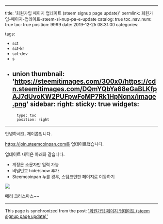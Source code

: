 
---
title: '회원가입 페이지 업데이트 (steem signup page update)'
permlink: 회원가입-페이지-업데이트-steem-si-nup-pa-e-update
catalog: true
toc_nav_num: true
toc: true
position: 9999
date: 2019-12-25 08:31:00
categories:

tags:
- sct
- sct-kr
- sct-dev
- s
- union
thumbnail: 'https://steemitimages.com/300x0/https://cdn.steemitimages.com/DQmYQbYa68eGaBLKfpAJ7dUvoKW2PUFpwFoMP7Rk1HpNqnx/image.png'
sidebar:
    right:
        sticky: true
widgets:
    -
        type: toc
        position: right
---


안녕하세요. 제이콥입니다.

https://join.steemcoinpan.com를 업데이트했습니다.

업데이트 내역은 아래와 같습니다.

- 계정은 소문자만 입력 가능
- 비밀번호 hide/show 추가
- Steemcoinpan 누를 경우, 스팀코인판 페이지로 이동하기

![](https://steemitimages.com/300x0/https://cdn.steemitimages.com/DQmYQbYa68eGaBLKfpAJ7dUvoKW2PUFpwFoMP7Rk1HpNqnx/image.png)


메리 크리스마스~~

- - -

This page is synchronized from the post: ['회원가입 페이지 업데이트 (steem signup page update)'](https://steempeak.com/@jacobyu/steem-signup-page-update)
